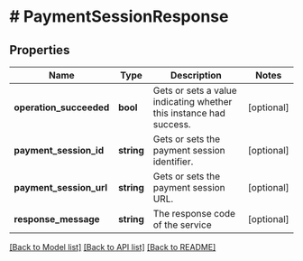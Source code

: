 # # PaymentSessionResponse

## Properties

Name | Type | Description | Notes
------------ | ------------- | ------------- | -------------
**operation_succeeded** | **bool** | Gets or sets a value indicating whether this instance had success. | [optional] 
**payment_session_id** | **string** | Gets or sets the payment session identifier. | [optional] 
**payment_session_url** | **string** | Gets or sets the payment session URL. | [optional] 
**response_message** | **string** | The response code of the service | [optional] 

[[Back to Model list]](../../README.md#documentation-for-models) [[Back to API list]](../../README.md#documentation-for-api-endpoints) [[Back to README]](../../README.md)


